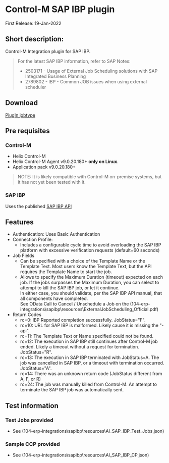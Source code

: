 # Control-M SAP IBP plugin

First Release: 19-Jan-2022

## Short description:

Control-M Integration plugin for SAP IBP. 

>For the latest SAP IBP information, refer to SAP Notes:
> * 2503171 - Usage of External Job Scheduling solutions with SAP Integrated Business Planning
> * 2789802 - IBP - Common JOB issues when using external scheduler

## Download 

[PlugIn jobtype](104-erp-integrations/sapibp/resources\AI_SAPIBP.ctmai)
  
## Pre requisites

### Control-M

* Helix Control-M 
* Helix Control-M Agent v9.0.20.180+ **only on Linux**.
* Application pack v9.0.20.180+

> NOTE: It is likely compatible with Control-M on-premise systems, but it has not yet been tested with it.

### SAP IBP

Uses the published [SAP IBP API](104-erp-integrations/sapibp/ExternalJobScheduling_Official.pdf)


## Features

* Authentication: Uses Basic Authentication
* Connection Profile:
    * Includes a configurable cycle time to avoid overloading the SAP IBP platform with excessive verification requests (default=60 seconds)
* Job Fields
    * Can be specified with a choice of the Template Name or the Template Text. Most users know the Template Text, but the API requires the Template Name to start the job.
    * Allows to specify the Maximum Duration (timeout) expected on each job.
        If the jobs surpasses the Maximum Duration, you can select to attempt to kill the SAP IBP job, or let it continue.<br>
        In either case, you should validate, per the SAP IBP API manual, that all components have completed.<br>
        See OData Call to Cancel / Unschedule a Job on the (104-erp-integrations\sapibp\resources\ExternalJobScheduling_Official.pdf)
* Return Codes
    * rc=0: IBP Reported completion successfully. JobStatus="F".
    * rc=10: URL for SAP IBP is malformed. Likely cause it is missing the "-api".
    * rc=11: The Template Text or Name specified could not be found.
    * rc=12: The execution in SAP IBP still continues after Control-M job ended. Likely a timeout without a request for termination. JobStatus="R".
    * rc=13: The execution in SAP IBP terminated with JobStatus=A. The job was cancelled in SAP IBP, or a timeout with termination occurred. JobStatus="A".
    * rc=14: There was an unknown return code (JobStatus different from A, F, or R)
    * rc=24: The job was manually killed from Control-M. An attempt to terminate the SAP IBP job was automatically sent.

## Test information

### Test Jobs provided

* See (104-erp-integrations\sapibp\resources\AI_SAP_IBP_Test_Jobs.json)
### Sample CCP provided

* See (104-erp-integrations\sapibp\resources\AI_SAP_IBP_CP.json)
